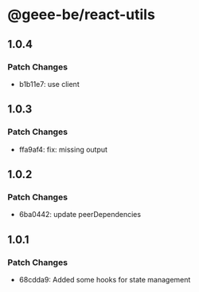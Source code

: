 # @geee-be/react-utils

## 1.0.4

### Patch Changes

- b1b11e7: use client

## 1.0.3

### Patch Changes

- ffa9af4: fix: missing output

## 1.0.2

### Patch Changes

- 6ba0442: update peerDependencies

## 1.0.1

### Patch Changes

- 68cdda9: Added some hooks for state management
